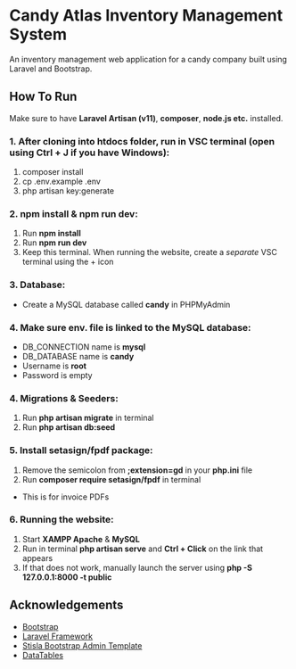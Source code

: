 # Candy Atlas Inventory Management System

An inventory management web application for a candy company built using Laravel and Bootstrap.

## How To Run
Make sure to have **Laravel Artisan (v11)**, **composer**, **node.js etc.** installed.

### 1. After cloning into htdocs folder, run in VSC terminal (open using Ctrl + J if you have Windows):
1. composer install
2. cp .env.example .env
3. php artisan key:generate

### 2. npm install & npm run dev:
1. Run **npm install**
2. Run **npm run dev**
3. Keep this terminal. When running the website, create a *separate* VSC terminal using the + icon

### 3. Database:
- Create a MySQL database called **candy** in PHPMyAdmin

### 4. Make sure env. file is linked to the MySQL database:
- DB_CONNECTION name is **mysql**
- DB_DATABASE name is **candy**
- Username is **root**
- Password is empty

### 4. Migrations & Seeders:
1. Run **php artisan migrate** in terminal
2. Run **php artisan db:seed**

### 5. Install setasign/fpdf package:
1. Remove the semicolon from **;extension=gd** in your **php.ini** file
2. Run **composer require setasign/fpdf** in terminal
- This is for invoice PDFs

### 6. Running the website:
1. Start **XAMPP Apache** & **MySQL**
2. Run in terminal **php artisan serve** and **Ctrl + Click** on the link that appears
3. If that does not work, manually launch the server using **php -S 127.0.0.1:8000 -t public**

## Acknowledgements
- [Bootstrap](https://getbootstrap.com)
- [Laravel Framework](https://laravel.com)
- [Stisla Bootstrap Admin Template](https://github.com/stisla/stisla)
- [DataTables](https://datatables.net)
